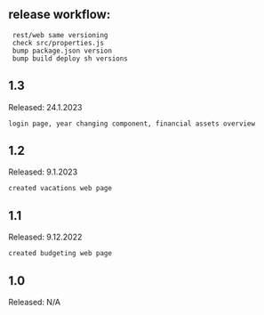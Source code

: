 ## release workflow:

     rest/web same versioning
     check src/properties.js
     bump package.json version
     bump build deploy sh versions 

## 1.3
Released: 24.1.2023

    login page, year changing component, financial assets overview

## 1.2
Released: 9.1.2023

    created vacations web page

## 1.1
Released: 9.12.2022

    created budgeting web page

## 1.0
Released: N/A



